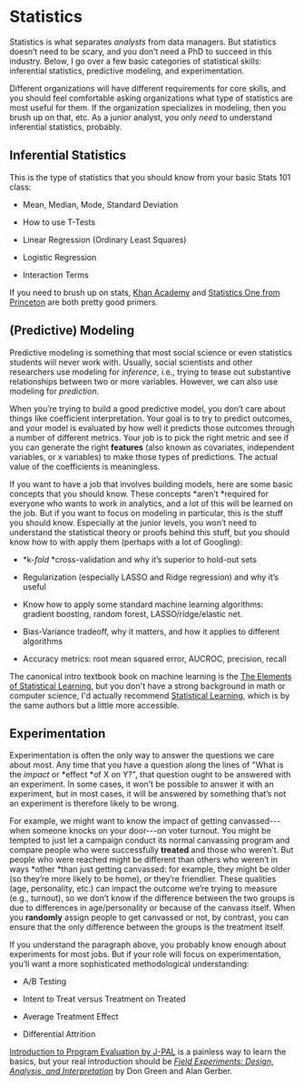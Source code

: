 # Statistics

Statistics is what separates *analysts* from data managers. But statistics doesn’t need to be scary, and you don’t need a PhD to succeed in this industry. Below, I go over a few basic categories of statistical skills: inferential statistics, predictive modeling, and experimentation. 

Different organizations will have different requirements for core skills, and you should feel comfortable asking organizations what type of statistics are most useful for them. If the organization specializes in modeling, then you brush up on that, etc. As a junior analyst, you only *need* to understand inferential statistics, probably.

## Inferential Statistics

This is the type of statistics that you should know from your basic Stats 101 class:

* Mean, Median, Mode, Standard Deviation

* How to use T-Tests

* Linear Regression (Ordinary Least Squares)

* Logistic Regression

* Interaction Terms

If you need to brush up on stats, [Khan Academy](https://www.khanacademy.org/math/probability) and [Statistics One from Princeton](https://www.coursera.org/course/stats1) are both pretty good primers.

## (Predictive) Modeling

Predictive modeling is something that most social science or even statistics students will never work with. Usually, social scientists and other researchers use modeling for *inference*, i.e., trying to tease out substantive relationships between two or more variables. However, we can also use modeling for *prediction*. 

When you’re trying to build a good predictive model, you don’t care about things like coefficient interpretation. Your goal is to try to predict outcomes, and your model is evaluated by how well it predicts those outcomes through a number of different metrics. Your job is to pick the right metric and see if you can generate the right **features** (also known as covariates, independent variables, or x variables) to make those types of predictions. The actual value of the coefficients is meaningless. 

If you want to have a job that involves building models, here are some basic concepts that you should know. These concepts *aren’t *required for everyone who wants to work in analytics, and a lot of this will be learned on the job. But if you want to focus on modeling in particular, this is the stuff you should know. Especially at the junior levels, you won’t need to understand the statistical theory or proofs behind this stuff, but you should know how to with apply them (perhaps with a lot of Googling):

* *k-*fold* *cross-validation and why it’s superior to hold-out sets

* Regularization (especially LASSO and Ridge regression) and why it’s useful

* Know how to apply some standard machine learning algorithms: gradient boosting, random forest, LASSO/ridge/elastic net.

* Bias-Variance tradeoff, why it matters, and how it applies to different algorithms

* Accuracy metrics: root mean squared error, AUCROC, precision, recall

The canonical intro textbook book on machine learning is the [The Elements of Statistical Learning](http://statweb.stanford.edu/~tibs/ElemStatLearn/), but you don't have a strong background in math or computer science, I'd actually recommend [Statistical Learning](http://online.stanford.edu/course/statistical-learning-winter-2014), which is by the same authors but a little more accessible.

## Experimentation

Experimentation is often the only way to answer the questions we care about most. Any time that you have a question along the lines of "What is the *impact* or *effect *of X on Y?", that question ought to be answered with an experiment. In some cases, it won’t be possible to answer it with an experiment, but in most cases, it will be answered by something that’s not an experiment is therefore likely to be wrong.

For example, we might want to know the impact of getting canvassed---when someone knocks on your door---on voter turnout. You might be tempted to just let a campaign conduct its normal canvassing program and compare people who were successfully **treated** and those who weren’t. But people who were reached might be different than others who weren’t in ways *other *than just getting canvassed: for example, they might be older (so they’re more likely to be home), or they’re friendlier. These qualities (age, personality, etc.) can impact the outcome we’re trying to measure (e.g., turnout), so we don’t know if the difference between the two groups is due to differences in age/personality or because of the canvass itself. When you **randomly** assign people to get canvassed or not, by contrast, you can ensure that the only difference between the groups is the treatment itself. 

If you understand the paragraph above, you probably know enough about experiments for most jobs. But if your role will focus on experimentation, you’ll want a more sophisticated methodological understanding:

* A/B Testing

* Intent to Treat versus Treatment on Treated

* Average Treatment Effect

* Differential Attrition

[Introduction to Program Evaluation by J-PAL](https://www.povertyactionlab.org/research-resources/introduction-evaluations) is a painless way to learn the basics, but your real introduction should be *[Field Experiments: Design, Analysis, and Interpretation](http://www.amazon.com/Field-Experiments-Design-Analysis-Interpretation/dp/0393979954)* by Don Green and Alan Gerber.
